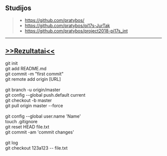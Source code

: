 ## Studijos
> - https://github.com/pratybos/
> - https://github.com/pratybos/pi17s-JurTak
> - https://github.com/pratybos/project2018-pi17s_int
---
<a href="https://docs.google.com/spreadsheets/d/e/2PACX-1vTNi2q4gZA2wqWGSDFSN8FsdLK6-DrkADRIGVkNSTlQgpIXUDZCL-D_DdDNadCtw77WbTbxaZf3ZwrX/pubhtml?gid=1450898108&single=true">>>Rezultatai<<</a>
---
git init<br>
git add README.md<br>
git commit -m "first commit"<br>
git remote add origin [URL]<br>
<br>
git branch -u origin/master<br>
git config --global push.default current<br>
git checkout -b master<br>
git pull origin master --force<br>
<br>
git config --global user.name 'Name'<br>
touch .gitignore<br>
git reset HEAD file.txt<br>
git commit -am 'commit changes'<br>
<br>
git log<br>
git checkout 123a123 -- file.txt<br>
